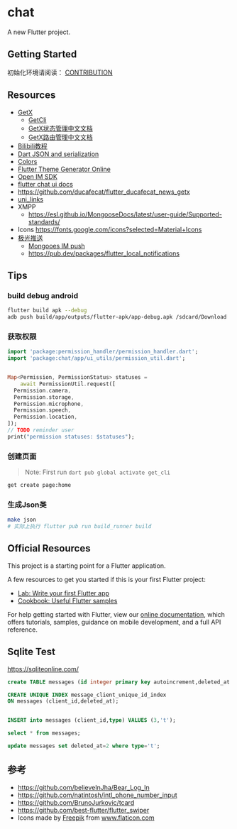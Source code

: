 # chat

A new Flutter project.

## Getting Started

初始化环境请阅读： [CONTRIBUTION](CONTRIBUTION.md)

## Resources

- [GetX](https://github.com/jonataslaw/getx)
  - [GetCli](https://github.com/jonataslaw/get_cli)
  - [GetX状态管理中文文档](https://github.com/jonataslaw/getx/blob/master/documentation/zh_CN/state_management.md)
  - [GetX路由管理中文文档](https://github.com/jonataslaw/getx/blob/master/documentation/zh_CN/route_management.md)
- [Bilibili教程](https://space.bilibili.com/404904528/channel/detail?cid=177514&ctype=0)
- [Dart JSON and serialization](https://flutter.dev/docs/development/data-and-backend/json#code-generation)
- [Colors](https://coolors.co/palettes/trending)
- [Flutter Theme Generator Online](https://zeshuaro.github.io/flutter_theme/#/)
- [Open IM SDK](https://github.com/OpenIMSDK/Open-IM-SDK-Flutter)
- [flutter chat ui docs](https://docs.flyer.chat/flutter/chat-ui/advanced-usage)
- https://github.com/ducafecat/flutter_ducafecat_news_getx
- [uni_links](https://pub.dev/packages/uni_links)
- XMPP
  - https://esl.github.io/MongooseDocs/latest/user-guide/Supported-standards/
- Icons <https://fonts.google.com/icons?selected=Material+Icons>
- [极光推送](https://pub.dev/packages/jpush_flutter)
  - [Mongooes IM push](https://esl.github.io/MongooseDocs/latest/tutorials/push-notifications/Push-notifications-client-side/#enabling-push-notifications)
  - <https://pub.dev/packages/flutter_local_notifications>
## Tips

### build debug android

```bash
flutter build apk --debug
adb push build/app/outputs/flutter-apk/app-debug.apk /sdcard/Download
```

### 获取权限 

```dart
import 'package:permission_handler/permission_handler.dart';
import 'package:chat/app/ui_utils/permission_util.dart';


Map<Permission, PermissionStatus> statuses =
    await PermissionUtil.request([
  Permission.camera,
  Permission.storage,
  Permission.microphone,
  Permission.speech,
  Permission.location,
]);
// TODO reminder user
print("permission statuses: $statuses");
```

### 创建页面

> Note: First run `dart pub global activate get_cli`

```bash
get create page:home
```

### 生成Json类

```bash
make json
# 实际上执行 flutter pub run build_runner build 
```
## Official Resources

This project is a starting point for a Flutter application.

A few resources to get you started if this is your first Flutter project:

- [Lab: Write your first Flutter app](https://flutter.dev/docs/get-started/codelab)
- [Cookbook: Useful Flutter samples](https://flutter.dev/docs/cookbook)

For help getting started with Flutter, view our
[online documentation](https://flutter.dev/docs), which offers tutorials,
samples, guidance on mobile development, and a full API reference.

## Sqlite Test

<https://sqliteonline.com/>

```sql
create TABLE messages (id integer primary key autoincrement,deleted_at INTEGER NOT NULL DEFAULT 0,client_id INTEGER NOT NULL,type text NOT NULL);

CREATE UNIQUE INDEX message_client_unique_id_index
ON messages (client_id,deleted_at);


INSERT into messages (client_id,type) VALUES (3,'t');

select * from messages;

update messages set deleted_at=2 where type='t';
```

## 参考
- https://github.com/believeInJha/Bear_Log_In
- https://github.com/natintosh/intl_phone_number_input
- https://github.com/BrunoJurkovic/tcard
- https://github.com/best-flutter/flutter_swiper
- <div>Icons made by <a href="https://www.flaticon.com/authors/freepik" title="Freepik">Freepik</a> from <a href="https://www.flaticon.com/" title="Flaticon">www.flaticon.com</a></div>